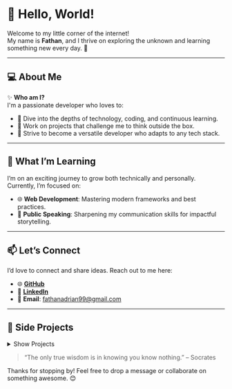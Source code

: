 # 👋 Hello, World!  

Welcome to my little corner of the internet!  
My name is **Fathan**, and I thrive on exploring the unknown and learning something new every day. 🌟  

---

## 💻 About Me  
✨ **Who am I?**  
I'm a passionate developer who loves to:  
- 🧠 Dive into the depths of technology, coding, and continuous learning.  
- 🚀 Work on projects that challenge me to think outside the box.  
- 🎯 Strive to become a versatile developer who adapts to any tech stack.  

---

## 🌱 What I’m Learning  
I’m on an exciting journey to grow both technically and personally. Currently, I’m focused on:  
- 🌐 **Web Development**: Mastering modern frameworks and best practices.  
- 🎤 **Public Speaking**: Sharpening my communication skills for impactful storytelling.  

---

## 📫 Let’s Connect  
I’d love to connect and share ideas. Reach out to me here:  
- 🌐 [**GitHub**](https://github.com/MasFana)  
- 💼 [**LinkedIn**](https://linkedin.com/in/adrianfathan)  
- 📧 **Email**: [fathanadrian99@gmail.com](mailto:fathanadrian99@gmail.com)  

---

## 🧪 Side Projects

<details>
<summary>
Show Projects
</summary>
  
- 📝 [Markdown Blog](https://fana.my.id)  
A lightweight blog built with **SvelteKit**, using **Marked** and **Highlight.js** for markdown rendering and code highlighting. Features a custom CMS for markdown editing and simple authentication.  
→ [Visit blog](https://fana.my.id) or [Here](https://mfmd.pages.dev)

- 📂 [GitHub Image Bucket API](https://github.com/MasFana/Github-Image-Bucket-API)  
A proof-of-concept API that uses a GitHub repository as an image hosting service. It allows users to upload, list, and delete image files, providing a simple way to manage image hosting via GitHub. Features include easy integration with GitHub using Personal Access Tokens, file management endpoints (upload, retrieve, delete), and seamless public URL generation for hosted images.

- 🌿 [BaccoSense](https://github.com/MasFana/BaccoSense)  
A tobacco POS and sales forecasting, monitoring system that tracks moisture, temperature, and humidity. It provides real-time data visualization and alerts to help maintain optimal storage conditions for tobacco. Built with IoT sensors and a user-friendly dashboard.  
→ [View project](https://github.com/MasFana/BaccoSense)

- ⏱️ [Rundown App](https://rundown.fana.my.id)  
A zero-backend app to create event rundowns. It dynamically calculates start/end times, shows time remaining for the next agenda, and lets you share the schedule via WhatsApp. Perfect for keeping events on track!  
→ [Try it here](https://rundown.fana.my.id) or [Here](https://mfrundown.pages.dev).

- 🐍 [Online Python Editor](https://python.masfana.my.id)  
Web-Based Python IDE that lets you write, run, and manage Python code directly in your browser. It supports loading and saving `.py` files, automatically saves your work to local storage, and includes a built-in interpreter to run Python code online. Perfect for quick prototyping, testing, or learning Python!  
→ [Try it here](https://python.masfana.my.id/)

- 📖 [Manga API](https://mangapi.masfana.my.id/api)  
Simple API that fetches manga data from the Asura Comic website. It provides endpoints to get manga lists, chapters, chapter images, and search for manga by name. Perfect for building manga-related apps or tools!  
→ [Explore the API](https://mangapi.masfana.my.id/api)

- 📱 [Manga Reader App](https://github.com/MasFana/MasFana-AIO-Weaboo)  
An Android app designed for manhwa fans, offering an intuitive platform to search for anime details and read manhwa seamlessly. Features include anime search (in development), a smooth manhwa reader, and a user-friendly interface for an enjoyable experience.  
→ [Download](https://github.com/MasFana/MasFana-AIO-Weaboo?tab=readme-ov-file#installation)

- 🌤️ [Weather API](https://cuaca-masfana.vercel.app/cuaca?lokasi=Jakarta)  
Provides real-time and forecast weather data for various locations. It includes current weather conditions (temperature, humidity, wind speed, etc.) and a 5-day forecast with details like high/low temperatures, sky conditions, and precipitation.  
→ [Explore the API](https://cuaca-masfana.vercel.app/cuaca?lokasi=Jakarta)

- 🚗 [NativeRobotCar](https://github.com/MasFana/NativeRobotCar)  
A React Native app for controlling an ESP8266-powered car via Wi-Fi. Features include real-time movement control (forward, backward, left, right), customizable button layouts, and seamless Wi-Fi connectivity for direct communication with the car.

- 🌱 [Pupukin](https://github.com/MasFana/Pupukin_akhir)  
A fertilizer subsidy that helps farmers seller and admin track the fertilizer distribution. It limit the total fertilizer of each farmer based on Land Size.  
→ [View project](https://github.com/MasFana/Pupukin_akhir)

</details>


> “The only true wisdom is in knowing you know nothing.” – Socrates  

Thanks for stopping by! Feel free to drop a message or collaborate on something awesome. 😊  
